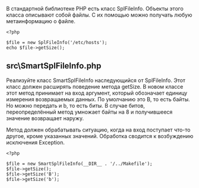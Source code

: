 В стандартной библиотеке PHP есть класс SplFileInfo. Объекты этого класса описывают собой файлы. С их помощью можно получать любую метаинформацию о файле.
```
<?php

$file = new SplFileInfo('/etc/hosts');
echo $file->getSize();
```
## src\SmartSplFileInfo.php
Реализуйте класс SmartSplFileInfo наследующийся от SplFileInfo. Этот класс должен расширять поведение метода getSize. В новом классе этот метод принимает на вход аргумент, который обозначает единицу измерения возвращаемых данных. По умолчанию это B, то есть байты. Но можно передать и b, то есть биты. В случае битов, переопределённый метод умножает байты на 8 и получившееся значение возвращает наружу.

Метод должен обрабатывать ситуацию, когда на вход поступает что-то другое, кроме указанных значений. Обработка сводится к возбуждению исключения Exception.
```
<?php

$file = new SmartSplFileInfo(__DIR__ . '/../Makefile');
$file->getSize();
$file->getSize('B');
$file->getSize('b');
```